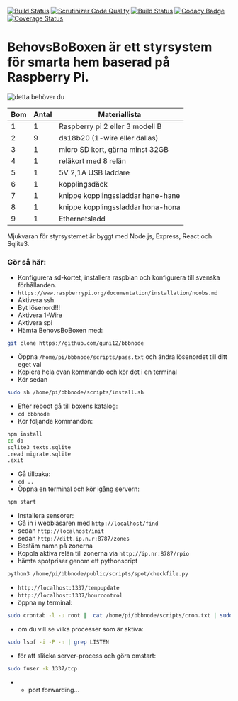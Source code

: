 [![Build Status](https://travis-ci.org/guni12/bbbnode.svg?branch=master)](https://travis-ci.org/guni12/bbbnode) [![Scrutinizer Code Quality](https://scrutinizer-ci.com/g/guni12/bbbnode/badges/quality-score.png?b=master)](https://scrutinizer-ci.com/g/guni12/bbbnode/?branch=master) [![Build Status](https://scrutinizer-ci.com/g/guni12/bbbnode/badges/build.png?b=master)](https://scrutinizer-ci.com/g/guni12/bbbnode/build-status/master) [![Codacy Badge](https://api.codacy.com/project/badge/Grade/b293df61900a45f5afae54b63d759876)](https://www.codacy.com/app/guni12/bbbnode?utm_source=github.com&amp;utm_medium=referral&amp;utm_content=guni12/bbbnode&amp;utm_campaign=Badge_Grade) [![Coverage Status](https://coveralls.io/repos/github/guni12/bbbnode/badge.svg?branch=master)](https://coveralls.io/github/guni12/bbbnode?branch=master)

# BehovsBoBoxen är ett styrsystem för smarta hem baserad på Raspberry Pi.

![detta behöver du](http://www.behovsbo.se/themes/images/bbbmaterial.jpg)

Bom | Antal | Materiallista
--- | ------|--------------
1 | 1 | Raspberry pi 2 eller 3 modell B
2 | 9 | ds18b20 (1-wire eller dallas)
3 | 1 | micro SD kort, gärna minst 32GB
4 | 1 | reläkort med 8 relän
5 | 1 | 5V 2,1A USB laddare
6 | 1 | kopplingsdäck
7 | 1 | knippe kopplingssladdar hane-hane
8 | 1 | knippe kopplingssladdar hona-hona
9 | 1 | Ethernetsladd

Mjukvaran för styrsystemet är byggt med Node.js, Express, React och Sqlite3.

### Gör så här:

  - Konfigurera sd-kortet, installera raspbian och konfigurera till svenska förhållanden.
  - `https://www.raspberrypi.org/documentation/installation/noobs.md`
  - Aktivera ssh.
  - Byt lösenord!!!
  - Aktivera 1-Wire
  - Aktivera spi
  - Hämta BehovsBoBoxen med:
```sh
git clone https://github.com/guni12/bbbnode
```
  - Öppna `/home/pi/bbbnode/scripts/pass.txt` och ändra lösenordet till ditt eget val
  - Kopiera hela ovan kommando och kör det i en terminal
  - Kör sedan
```sh
sudo sh /home/pi/bbbnode/scripts/install.sh
```
  - Efter reboot gå till boxens katalog:
  - `cd bbbnode`
  - Kör följande kommandon:

```sh
npm install
cd db
sqlite3 texts.sqlite
.read migrate.sqlite
.exit
```
  - Gå tillbaka:
  - `cd ..`
  - Öppna en terminal och kör igång servern:
```sh
npm start
```
  - Installera sensorer:
  - Gå in i webbläsaren med `http://localhost/find`
  - sedan `http://localhost/init`
  - sedan `http://ditt.ip.n.r:8787/zones`
  - Bestäm namn på zonerna
  - Koppla aktiva relän till zonerna via `http://ip.nr:8787/rpio`
  - hämta spotpriser genom ett pythonscript
```sh
python3 /home/pi/bbbnode/public/scripts/spot/checkfile.py
```
  - `http://localhost:1337/tempupdate`
  - `http://localhost:1337/hourcontrol`
  - öppna ny terminal:
```sh
sudo crontab -l -u root |  cat /home/pi/bbbnode/scripts/cron.txt | sudo crontab -u root -
```
  - om du vill se vilka processer som är aktiva:
```sh
sudo lsof -i -P -n | grep LISTEN
```
  - för att släcka server-process och göra omstart:
```sh
sudo fuser -k 1337/tcp
```
*
  - port forwarding...
